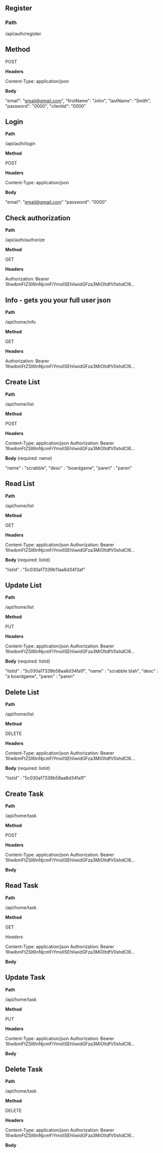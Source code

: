 ## Register
### Path
/api/auth/register
## Method

POST

**Headers**

Content-Type: application/json

**Body**

"email": "email@gmail.com",
"firstName": "John",
"lastName": "Smith",
"password": "0000",
"clientid": "0000"

Login
--------
**Path**

/api/auth/login

**Method**

POST

**Headers**

Content-Type: application/json

**Body**

"email": "email@gmail.com"
"password": "0000"

Check authorization
--------
**Path**

/api/auth/authorize

**Method**

GET

**Headers**

Authorization: Bearer 1lIiwibmFtZSI6InNjcmFiYmxlISEhIiwidGFza3MiOltdfV0shdCI6...

Info - gets you your full user json
--------
**Path**

/api/home/info

**Method**

GET

**Headers**

Authorization: Bearer 1lIiwibmFtZSI6InNjcmFiYmxlISEhIiwidGFza3MiOltdfV0shdCI6...

Create List
--------
**Path**

/api/home/list

**Method**

POST

**Headers**

Content-Type: application/json
Authorization: Bearer 1lIiwibmFtZSI6InNjcmFiYmxlISEhIiwidGFza3MiOltdfV0shdCI6...

**Body** (required: name)

"name" : "scrabble", 
"desc" : "boardgame", 
"paren" : "paren"

Read List
--------
**Path**

/api/home/list

**Method**

GET

**Headers**

Content-Type: application/json
Authorization: Bearer 1lIiwibmFtZSI6InNjcmFiYmxlISEhIiwidGFza3MiOltdfV0shdCI6...

**Body** (required: listid)

"listid" : "5c030af7339b11aa8d34f3af"

Update List
--------
**Path**

/api/home/list

**Method**

PUT

**Headers**

Content-Type: application/json
Authorization: Bearer 1lIiwibmFtZSI6InNjcmFiYmxlISEhIiwidGFza3MiOltdfV0shdCI6...

**Body** (required: listid)

"listid" : "5c030af7339b58aa8d34fa1f",
"name" : "scrabble blah",
"desc" : "a boardgame", 
"paren" : "paren"

Delete List
--------
**Path**

/api/home/list

**Method**

DELETE

**Headers**

Content-Type: application/json
Authorization: Bearer 1lIiwibmFtZSI6InNjcmFiYmxlISEhIiwidGFza3MiOltdfV0shdCI6...

**Body** (required: listid)

"listid" : "5c030af7339b58aa8d34fa1f"

Create Task
--------
**Path**

/api/home/task

**Method**

POST

**Headers**

Content-Type: application/json
Authorization: Bearer 1lIiwibmFtZSI6InNjcmFiYmxlISEhIiwidGFza3MiOltdfV0shdCI6...

**Body**


Read Task
--------
**Path**

/api/home/task

**Method**

GET

*Headers*

Content-Type: application/json
Authorization: Bearer 1lIiwibmFtZSI6InNjcmFiYmxlISEhIiwidGFza3MiOltdfV0shdCI6...


**Body**


Update Task
--------
**Path**

/api/home/task

**Method**

PUT

**Headers**

Content-Type: application/json
Authorization: Bearer 1lIiwibmFtZSI6InNjcmFiYmxlISEhIiwidGFza3MiOltdfV0shdCI6...

**Body**

Delete Task
--------
**Path**

/api/home/task

**Method**

DELETE

**Headers**

Content-Type: application/json
Authorization: Bearer 1lIiwibmFtZSI6InNjcmFiYmxlISEhIiwidGFza3MiOltdfV0shdCI6...

**Body**
